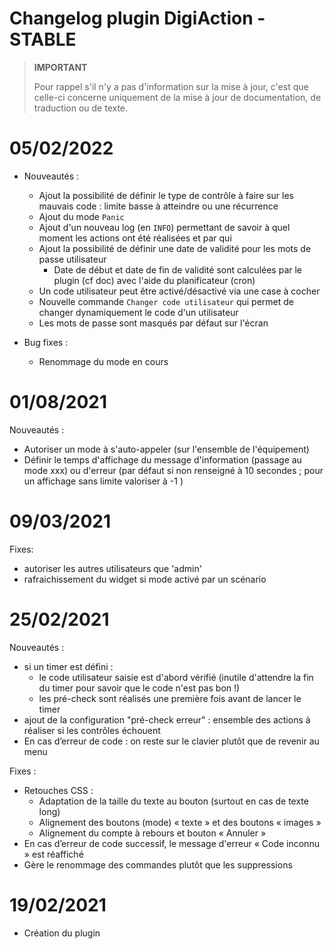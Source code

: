 # Changelog plugin DigiAction - STABLE

>**IMPORTANT**
>
>Pour rappel s'il n'y a pas d'information sur la mise à jour, c'est que celle-ci concerne uniquement de la mise à jour de documentation, de traduction ou de texte.

# 05/02/2022
- Nouveautés : 
  * Ajout la possibilité de définir le type de contrôle à faire sur les mauvais code : limite basse à atteindre ou une récurrence
  * Ajout du mode `Panic`
  * Ajout d'un nouveau log (en `INFO`) permettant de savoir à quel moment les actions ont été réalisées et par qui
  * Ajout la possibilité de définir une date de validité pour les mots de passe utilisateur
    * Date de début et date de fin de validité sont calculées par le plugin (cf doc) avec l'aide du planificateur (cron)
  * Un code utilisateur peut être activé/désactivé via une case à cocher
  * Nouvelle commande `Changer code utilisateur` qui permet de changer dynamiquement le code d'un utilisateur
  * Les mots de passe sont masqués par défaut sur l'écran

- Bug fixes : 
  * Renommage du mode en cours

# 01/08/2021  
Nouveautés :
- Autoriser un mode à s'auto-appeler (sur l'ensemble de l'équipement)
- Définir le temps d'affichage du message d'information (passage au mode xxx) ou d'erreur (par défaut si non renseigné à 10 secondes ; pour un affichage sans limite valoriser à -1 )


# 09/03/2021  
Fixes:  
- autoriser les autres utilisateurs que 'admin'
- rafraichissement du widget si mode activé par un scénario


# 25/02/2021

Nouveautés :
- si un timer est défini :
  - le code utilisateur saisie est d'abord vérifié (inutile d'attendre la fin du timer pour savoir que le code n'est pas bon !)
  - les pré-check sont réalisés une première fois avant de lancer le timer
- ajout de la configuration "pré-check erreur" : ensemble des actions à réaliser si les contrôles échouent
- En cas d’erreur de code : on reste sur le clavier plutôt que de revenir au menu

Fixes : 
- Retouches CSS :
  - Adaptation de la taille du texte au bouton (surtout en cas de texte long)
  - Alignement des boutons (mode) « texte » et des boutons « images »
  - Alignement du compte à rebours et bouton « Annuler »
- En cas d’erreur de code successif, le message d'erreur « Code inconnu » est réaffiché  
- Gère le renommage des commandes plutôt que les suppressions  


# 19/02/2021

- Création du plugin
